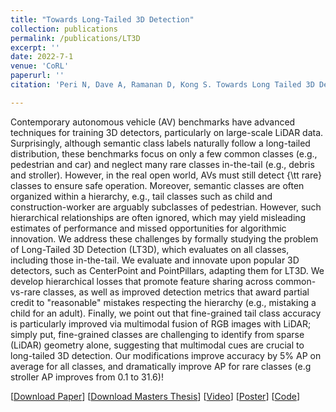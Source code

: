 ```yaml
---
title: "Towards Long-Tailed 3D Detection"
collection: publications
permalink: /publications/LT3D
excerpt: ''
date: 2022-7-1
venue: 'CoRL'
paperurl: ''
citation: 'Peri N, Dave A, Ramanan D, Kong S. Towards Long Tailed 3D Detection. In: Conference on Robot Learning, CoRL 2022'

---
```


Contemporary autonomous vehicle (AV) benchmarks have advanced techniques for training 3D detectors, particularly on large-scale LiDAR data. Surprisingly, although semantic class labels naturally follow a long-tailed distribution, these benchmarks focus on only a few common classes (e.g., pedestrian and car) and neglect many rare classes in-the-tail (e.g., debris and stroller). However, in the real open world, AVs must still detect {\tt rare} classes to ensure safe operation. Moreover, semantic classes are often organized within a hierarchy, e.g., tail classes such as child and construction-worker are arguably subclasses of pedestrian. However, such hierarchical relationships are often ignored, which may yield misleading estimates of performance and missed opportunities for algorithmic innovation. We address these challenges by formally studying the problem of Long-Tailed 3D Detection (LT3D), which evaluates on all classes, including those in-the-tail. We evaluate and innovate upon popular 3D detectors, such as CenterPoint and PointPillars, adapting them for LT3D. We develop hierarchical losses that promote feature sharing across common-vs-rare classes, as well as improved detection metrics that award partial credit to "reasonable" mistakes respecting the hierarchy (e.g., mistaking a child for an adult). Finally, we point out that fine-grained tail class accuracy is particularly improved via multimodal fusion of RGB images with LiDAR; simply put, fine-grained classes are challenging to identify from sparse (LiDAR) geometry alone, suggesting that multimodal cues are crucial to  long-tailed 3D detection. Our modifications improve accuracy by 5\% AP on average for all classes, and dramatically improve AP for rare classes (e.g stroller AP improves from 0.1 to 31.6)! 

[[Download Paper](https://neeharperi.com/files/LT3D.pdf)] 
[[Download Masters Thesis](https://neeharperi.com/files/lt3d_msr_thesis.pdf)] 
[[Video](https://youtu.be/1O1pT72wnmQ)]
[[Poster](https://neeharperi.com/files/LT3DPoster.pdf)]
[[Code](https://github.com/neeharperi/LT3D)]
